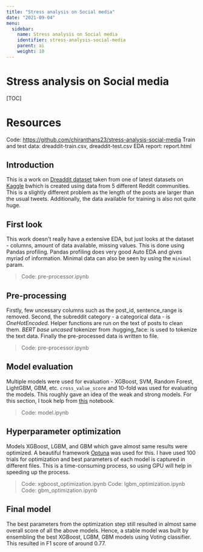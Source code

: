 ```yaml
---
title: "Stress analysis on Social media"
date: "2021-09-04"
menu:
  sidebar:
    name: Stress analysis on Social media
    identifier: stress-analysis-social-media
    parent: ai
    weight: 10
---
```


# Stress analysis on Social media


[TOC]
# Resources
Code: https://github.com/chiranthans23/stress-analysis-social-media
Train and test data: dreaddit-train.csv, dreaddit-test.csv
EDA report: report.html

## Introduction
This is a work on [Dreaddit dataset](https://arxiv.org/abs/1911.00133?utm_source=feedburner&utm_medium=feed&utm_campaign=Feed%253A+arxiv%252FQSXk+%2528ExcitingAds%2521+cs+updates+on+arXiv.org%2529) taken from one of latest datasets on [Kaggle](https://www.kaggle.com/ruchi798/stress-analysis-in-social-media) bwhich is created using data from 5 different Reddit communities. This is a slightly different problem as the length of the posts are larger than the usual tweets. Additionally, the data available for training is also not quite huge.

## First look
This work doesn't really have a extensive EDA, but just looks at the dataset - columns, amount of data available, missing values. This is done using Pandas profiling. Pandas profiling does very good Auto EDA and gives myriad of information. Minimal data can also be seen by using the `minimal` param.
> Code: pre-processor.ipynb

## Pre-processing
Firstly, few uncessary columns such as the post_id, sentence_range is removed. Second, the subreddit category - a categorical data - is *OneHotEncoded*. Helper functions are run on the text of posts to clean them. *BERT base uncased* tokenizer from :hugging_face: is used to tokenize the text data. Finally the pre-processed data is written to file.
> Code: pre-processor.ipynb

## Model evaluation
Multiple models were used for evaluation - XGBoost, SVM, Random Forest, LightGBM, GBM, etc. `cross_value_score` and 10-fold was used for evaluating the models. This roughly gave an idea of the weak and strong models. For this section, I took help from [this](https://www.kaggle.com/sohommajumder21/bert-tokenizer-with-9-models-nlp-stress-analysis) notebook. 
> Code: model.ipynb

## Hyperparameter optimization
Models XGBoost, LGBM, and GBM which gave almost same results were optimized. A beautiful framework [Optuna](https://optuna.org/) was used for this. I have used 100 trials for optimization and best parameters of each model is captured in different files. This is a time-consuming process, so using GPU will help in speeding up the process.
> Code: xgboost_optimization.ipynb
> Code: lgbm_optimization.ipynb
> Code: gbm_optimization.ipynb

## Final model
The best parameters from the optimization step still resulted in almost same overall score of all the above models. Hence, a stable model was built by ensembling the best XGBoost, LGBM, GBM models using Voting classifier. This resulted in F1 score of around 0.77.





